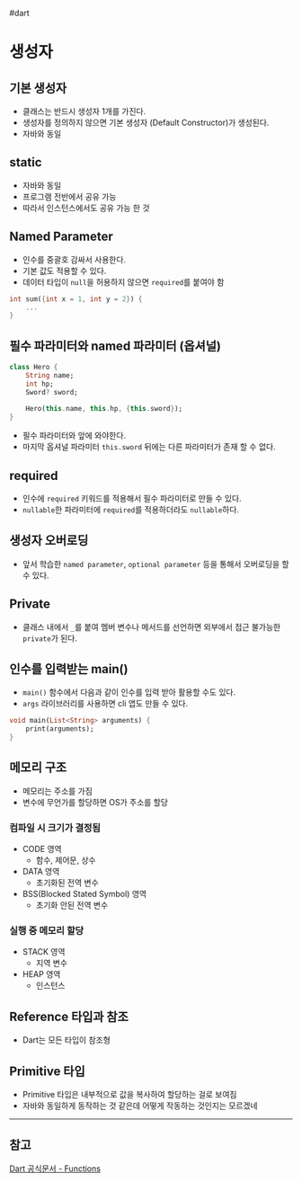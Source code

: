 #dart 

# 생성자
## 기본 생성자
- 클래스는 반드시 생성자 1개를 가진다.
- 생성자를 정의하지 않으면 기본 생성자 (Default Constructor)가 생성된다.
- 자바와 동일

## static
- 자바와 동일
- 프로그램 전반에서 공유 가능
- 따라서 인스턴스에서도 공유 가능 한 것

## Named Parameter
- 인수를 중괄호 감싸서 사용한다.
- 기본 값도 적용할 수 있다.
- 데이터 타입이 `null`을 허용하지 않으면 `required`를 붙여야 함

```dart
int sum({int x = 1, int y = 2}) {
	...
}
```

## 필수 파라미터와 named 파라미터 (옵셔널)

```dart
class Hero {
	String name;
	int hp;
	Sword? sword;
	
	Hero(this.name, this.hp, {this.sword});
}
```
- 필수 파라미터와 앞에 와야한다.
- 마지막 옵셔널 파라미터 `this.sword` 뒤에는 다른 파라미터가 존재 할 수 없다.
## required
- 인수에 `required` 키워드를 적용해서 필수 파라미터로 만들 수 있다.
- `nullable`한 파라미터에 `required`를 적용하더라도 `nullable`하다.

## 생성자 오버로딩
- 앞서 학습한 `named parameter`, `optional parameter` 등을 통해서 오버로딩을 할 수 있다.


## Private
- 클래스 내에서 `_`를 붙여 멤버 변수나 메서드를 선언하면 외부에서 접근 불가능한 `private`가 된다.

## 인수를 입력받는 main()
- `main()` 함수에서 다음과 같이 인수를 입력 받아 활용할 수도 있다.
- `args` 라이브러리를 사용하면 cli 앱도 만들 수 있다.

```dart
void main(List<String> arguments) {
	print(arguments);
}
```

## 메모리 구조
- 메모리는 주소를 가짐
- 변수에 무언가를 할당하면 OS가 주소를 할당

### 컴파일 시 크기가 결정됨
- CODE 영역
	- 함수, 제어문, 상수
- DATA 영역
	- 초기화된 전역 변수
- BSS(Blocked Stated Symbol) 영역
	- 초기화 안된 전역 변수
### 실행 중 메모리 할당
- STACK 영역
	- 지역 변수
- HEAP 영역
	- 인스턴스

## Reference 타입과 참조
- Dart는 모든 타입이 참조형

## Primitive 타입
- Primitive 타입은 내부적으로 값을 복사하여 할당하는 걸로 보여짐
- 자바와 동일하게 동작하는 것 같은데 어떻게 작동하는 것인지는 모르겠네
---
## 참고
[Dart 공식문서 - Functions](https://dart.dev/language/functions)